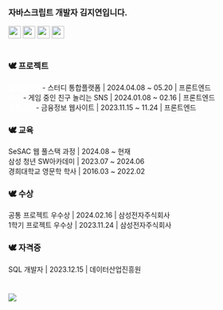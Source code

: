 <h3>자바스크립트 개발자 김지연입니다. </h3>

<img src="https://img.shields.io/badge/-JavaScript-202020?style=for-the-badge&logo=javascript" height="25" /> <img src="https://img.shields.io/badge/-TypeScript-202020?style=for-the-badge&logo=typescript" height="25" /> <img src="https://img.shields.io/badge/-React-202020?style=for-the-badge&logo=react" height="25" /> <img src="https://img.shields.io/badge/-Tailwind-202020?style=for-the-badge&logo=tailwindcss" height="25" /> 

#

<h3>🕊️ 프로젝트</h3>
<div><a href="https://github.com/jiyeon2536/AlgoWithMe" style="color: white;"><b>알고위드미</b></a> - 스터디 통합플랫폼  | 2024.04.08 ~ 05.20 | 프론트엔드 </div>
<div><a href="https://github.com/jiyeon2536/kkakka" style="color: white;"><b>까까</b></a> - 게임 중인 친구 놀리는 SNS  | 2024.01.08 ~ 02.16 | 프론트엔드 </div>
<div><a href="https://github.com/jiyeon2536/project-capybara" style="color: white;"><b>카피바라</b></a> - 금융정보 웹사이트 | 2023.11.15 ~ 11.24 | 프론트엔드 </div>




<h3>🕊️ 교육</h3>
<div>SeSAC 웹 풀스택 과정 | 2024.08 ~ 현재</div>
<div>삼성 청년 SW아카데미 | 2023.07 ~ 2024.06 </div>
<div>경희대학교 영문학 학사 | 2016.03 ~ 2022.02 </div>


<h3>🕊️ 수상</h3>  
<div>공통 프로젝트 우수상 | 2024.02.16 | 삼성전자주식회사</div>
<div>1학기 프로젝트 우수상 | 2023.11.24 | 삼성전자주식회사</div>


<h3>🕊️ 자격증</h3>
<div>SQL 개발자 | 2023.12.15 | 데이터산업진흥원</div>

# 

<p>
  <a href='https://hits.seeyoufarm.com' style="text-decoration: none; color: inherit;">
  <img src="https://hits.seeyoufarm.com/api/count/incr/badge.svg?url=https%3A%2F%2Fgithub.com%2Fjiyeon2536%2Fhit-counter&count_bg=%233BB86F&title_bg=%2375C088&icon=&icon_color=%23490F0F&title=hits&edge_flat=false" />
</a>
</p>
  



<!--

![header](https://capsule-render.vercel.app/api?type=waving&color=timeGradient&height=60&section=header&Align=50&fontSize=60)
![footer](https://capsule-render.vercel.app/api?type=waving&color=timeGradient&height=60&section=footer)

<div align=center></div>

![Jiyeon's Top Langs](https://github-readme-stats.vercel.app/api/top-langs/?username=jiyeon2536&layout=compact&theme=gotham)  

![header](https://capsule-render.vercel.app/api?type=waving&color=timeGradient&height=150&section=header&Align=50&descSize=15&fontSize=60)
![footer](https://capsule-render.vercel.app/api?type=waving&color=timeGradient&height=150&section=footer)
[![Jiyeon's Solved.ac Profile](http://mazassumnida.wtf/api/v2/generate_badge?boj=jiyeon2536)](https://solved.ac/jiyeon2536/)     

<a href="mailto:arlettevarda@gmail.com" style="text-decoration: none; color: inherit;">
	<img src="https://img.shields.io/badge/-gmail-202020?style=for-the-badge&logo=gmail" height="25" />
</a>

<img src="https://img.shields.io/badge/BOOTSTRAP-7952B3?style=for-the-badge&logo=bootstrap&logoColor=white"><img src="https://img.shields.io/badge/VUETIFY-1867C0?style=for-the-badge&logo=vuetify&logoColor=white">  

**jiyeon2536/jiyeon2536** is a ✨ _special_ ✨ repository because its `README.md` (this file) appears on your GitHub profile.
[![Hits](https://hits.seeyoufarm.com/api/count/incr/badge.svg?url=https%3A%2F%2Fgithub.com%2Fjiyeon2536%2Fhit-counter&count_bg=%233BB86F&title_bg=%2375C088&icon=&icon_color=%23490F0F&title=hits&edge_flat=false)](https://hits.seeyoufarm.com)  

Here are some ideas to get you started:

- 🔭 I’m currently working on ...
- 🌱 I’m currently learning ...
- 👯 I’m looking to collaborate on ...
- 🤔 I’m looking for help with ...
- 💬 Ask me about ...
- 📫 How to reach me: ...
- 😄 Pronouns: ...
- ⚡ Fun fact: ...

#

<div>ChatGPT로 쓰레기 분류 <a href="https://github.com/jiyeon2536/kkakka" style="color: white;"><b>WITT</b></a> | 프론트엔드 </div>



<p align="center">
	<a href="https://github.com/anuraghazra/github-readme-stats">
		<img src="https://github-readme-stats.vercel.app/api?username=jiyeon2536&show_icons=true&theme=gotham" style="height: 180px;"/>
  </a>
	<a href="https://solved.ac/jiyeon2536/">
		<img src="http://mazassumnida.wtf/api/v2/generate_badge?boj=jiyeon2536" style="height: 180px;"/>
  </a>
</p>


### 최근 진행한 프로젝트
<table>
  <thead align="center">
    <tr border: none;>
      <td><b>프로젝트</b></td>
      <td><b>역할</b></td>
      <td><b>기간</b></td>
      <td><b>수상</b></td>
    </tr>
  </thead>
  <tbody>
	   <tr>
      <td>온라인 알고리즘 스터디 통합 관리 플랫폼 <br/>
	      <a href="https://github.com/jiyeon2536/AlgoWithMe" style="color: white;">
	      	<b>ALGOWITHME 알고위드미</b>
	      </a>
      </td>
      <td>프론트엔드 개발</td>
      <td>2024.04.08 ~ 05.20</td>
      <td></td>
    </tr>
    <tr>
      <td>친구 놀리기 SNS <br/>
	      <a href="https://github.com/jiyeon2536/kkakka" style="color: white;">
		      <b>KKAKKA 까까</b>
	      </a>
      </td>
      <td>프론트엔드 개발, 서기</td>
      <td>2024.01.08 ~ 02.16</td>
      <td>SSAFY 공통 프로젝트 우수상 🥈</td>
    </tr>
	<tr>
      <td>금융정보 서비스 <br/>
	      <a href="https://github.com/jiyeon2536/project-capybara">
		      <b> CAPYBARA 카피바라 </b> 
	      </a>
      </td>
      <td>프론트엔드 개발</td>
      <td>2023.11.15 ~ 11.24</td>
      <td>SSAFY 관통 프로젝트 우수상 🥈</td>
    </tr>
  </tbody>
</table>

#
 

### 기술
<table>
	<thead>
		<tr border: none;>
		<td><b>주로 사용하는 언어</b></td>
		</tr>
	</thead>
	 <tbody>
		 <tr>
			<td>
				<img src="https://img.shields.io/badge/-JavaScript-202020?style=for-the-badge&logo=javascript" height="25" />
				<img src="https://img.shields.io/badge/-TypeScript-202020?style=for-the-badge&logo=typescript" height="25" />
				<img src="https://img.shields.io/badge/-Python-202020?style=for-the-badge&logo=python" height="25" />
				<img src="https://img.shields.io/badge/-HTML5-202020?style=for-the-badge&logo=html5" height="25" />
				<img src="https://img.shields.io/badge/-CSS3-202020?style=for-the-badge&logo=css3" height="25" />
			</td>
		 </tr>
	 </tbody>
</table>



<table>
	<thead>
		<tr border: none;>
		<td><b>프로젝트에 사용한 라이브러리 & 프레임워크</b></td>
		</tr>
	</thead>
	 <tbody>
		 <tr>
			<td>
			  <img src="https://img.shields.io/badge/-React-202020?style=for-the-badge&logo=react" height="25" />
			  <img src="https://img.shields.io/badge/-Vue.js-202020?style=for-the-badge&logo=vue.js" height="25" />
			<img src="https://img.shields.io/badge/-Tailwind-202020?style=for-the-badge&logo=tailwindcss" height="25" />
			  <img src="https://img.shields.io/badge/-React_Query-202020?style=for-the-badge&logo=reactquery" height="25" />
			<img src="https://img.shields.io/badge/-SCSS-202020?style=for-the-badge&logo=sass" height="25" />
   <img src="https://img.shields.io/badge/-Python-202020?style=for-the-badge&logo=python" height="25" />

			</td>
		 </tr>
	 </tbody>
</table>

<table>
	<thead>
		<tr border: none;>
			<td><b>학습 중인 라이브러리 & 프레임워크</b></td>
		</tr>
	</thead>
 <tbody>
	 <tr>
		<td>
			<img src="https://img.shields.io/badge/-Next.js-202020?style=for-the-badge&logo=next.js" height="25" />
		  <img src="https://img.shields.io/badge/-Django-202020?style=for-the-badge&logo=django" height="25" />
		<img src="https://img.shields.io/badge/-Zustand-202020?style=for-the-badge&logo=zustand" height="25" />
		</td>
	 </tr>
 </tbody>
</table>

<table>
	<thead>
		<tr border: none;>
			<td><b>프로젝트 관리 & 협업 툴</b></td>
		</tr>
	</thead>
 <tbody>
	 <tr>
		<td>
			<img src="https://img.shields.io/badge/-GitHub-202020?style=for-the-badge&logo=github" height="25" />
			<img src="https://img.shields.io/badge/-Jira-202020?style=for-the-badge&logo=jira" height="25" />
			<img src="https://img.shields.io/badge/-Figma-202020?style=for-the-badge&logo=figma" height="25" />
			<img src="https://img.shields.io/badge/-GitLab-202020?style=for-the-badge&logo=gitlab" height="25" />
			<img src="https://img.shields.io/badge/-Notion-202020?style=for-the-badge&logo=notion" height="25" />
			<img src="https://img.shields.io/badge/-Mattermost-202020?style=for-the-badge&logo=mattermost" height="25" />
		</td>
	 </tr>
 </tbody>
</table>


-->
